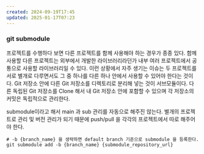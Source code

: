```yaml
---
created: 2024-09-19T17:45
updated: 2025-01-17T07:23
---
```


### git submodule

프로젝트를 수행하다 보면 다른 프로젝트를 함께 사용해야 하는 경우가 종종 있다.
함께 사용할 다른 프로젝트는 외부에서 개발한 라이브러리라던가 내부 여러 프로젝트에서 공통으로 사용할 라이브러리일 수 있다.
이런 상황에서 자주 생기는 이슈는 두 프로젝트를 서로 별개로 다루면서도 그 중 하나를 다른 하나 안에서 사용할 수 있어야 한다는 것이다.
Git 저장소 안에 다른 Git 저장소를 디렉토리로 분리해 넣는 것이 서브모듈이다. 다른 독립된 Git 저장소를 Clone 해서 내 Git 저장소 안에 포함할 수 있으며 각 저장소의 커밋은 독립적으로 관리한다.

submodule이라고 해서 main 과 sub 관리를 자동으로 해주진 않는다.
별개의 프로젝트로 관리 및 버전 관리가 되기 때문에 push/pull 을 각각의 프로젝트에서 따로 해주어야 한다.

```shell
# -b {branch_name} 을 생략하면 default branch 기준으로 submodule 을 등록한다.
git submodule add -b {branch_name} {submodule_repository_url}
```

